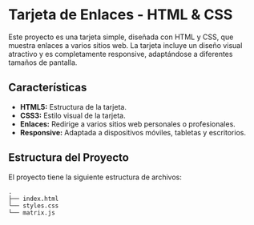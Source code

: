 # Tarjeta de Enlaces - HTML & CSS

Este proyecto es una tarjeta simple, diseñada con HTML y CSS, que muestra enlaces a varios sitios web. La tarjeta incluye un diseño visual atractivo y es completamente responsive, adaptándose a diferentes tamaños de pantalla.

## Características

- **HTML5:** Estructura de la tarjeta.
- **CSS3:** Estilo visual de la tarjeta.
- **Enlaces:** Redirige a varios sitios web personales o profesionales.
- **Responsive:** Adaptada a dispositivos móviles, tabletas y escritorios.

## Estructura del Proyecto

El proyecto tiene la siguiente estructura de archivos:

```plaintext
.
├── index.html
└── styles.css
└── matrix.js
